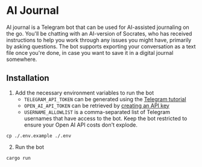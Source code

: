 # AI Journal

AI journal is a Telegram bot that can be used for AI-assisted journaling on the go. You'll be chatting with an AI-version of Socrates, who has received instructions to help you work through any issues you might have, primarily by asking questions. The bot supports exporting your conversation as a text file once you're done, in case you want to save it in a digital journal somewhere.

## Installation

1. Add the necessary environment variables to run the bot
    - `TELEGRAM_API_TOKEN` can be generated using the [Telegram tutorial](https://core.telegram.org/bots/tutorial#getting-ready)
    - `OPEN_AI_API_TOKEN` can be retrieved by [creating an API key](https://platform.openai.com/account/api-keys)
    - `USERNAME_ALLOWLIST` is a comma-separated list of Telegram usernames that have access to the bot. Keep the bot restricted to ensure your Open AI API costs don't explode.

```
cp ./.env.example ./.env
```

2. Run the bot

```
cargo run
```